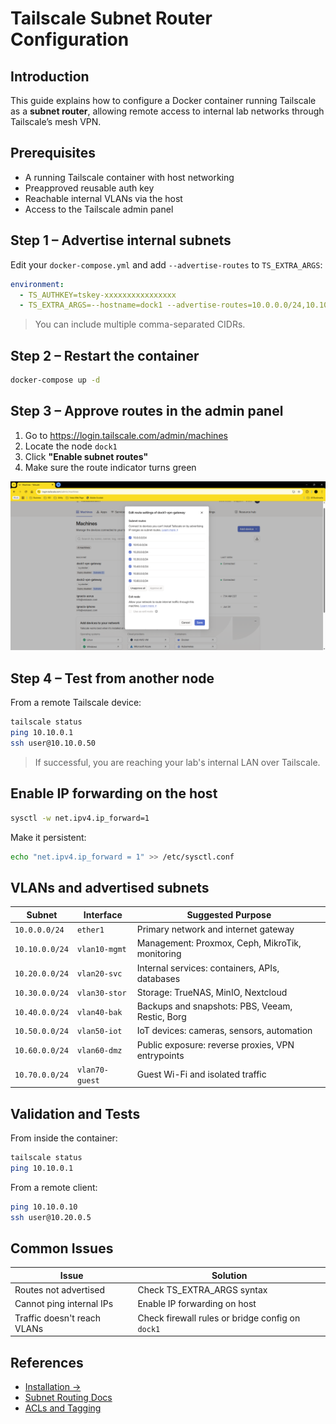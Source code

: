 # Tailscale Subnet Router Configuration

## Introduction

This guide explains how to configure a Docker container running Tailscale as a **subnet router**, allowing remote access to internal lab networks through Tailscale’s mesh VPN.

## Prerequisites

- A running Tailscale container with host networking
- Preapproved reusable auth key
- Reachable internal VLANs via the host
- Access to the Tailscale admin panel

## Step 1 – Advertise internal subnets

Edit your `docker-compose.yml` and add `--advertise-routes` to `TS_EXTRA_ARGS`:

```yaml
environment:
  - TS_AUTHKEY=tskey-xxxxxxxxxxxxxxxx
  - TS_EXTRA_ARGS=--hostname=dock1 --advertise-routes=10.0.0.0/24,10.10.0.0/24,10.20.0.0/24,10.30.0.0/24,10.40.0.0/24,10.50.0.0/24,10.60.0.0/24
```

> You can include multiple comma-separated CIDRs.

## Step 2 – Restart the container

```bash
docker-compose up -d
```

## Step 3 – Approve routes in the admin panel

1. Go to https://login.tailscale.com/admin/machines
2. Locate the node `dock1`
3. Click **"Enable subnet routes"**
4. Make sure the route indicator turns green

![Approve subnet routes](../assets/approve-subnet-routes.png)

## Step 4 – Test from another node

From a remote Tailscale device:

```bash
tailscale status
ping 10.10.0.1
ssh user@10.10.0.50
```

> If successful, you are reaching your lab's internal LAN over Tailscale.

## Enable IP forwarding on the host

```bash
sysctl -w net.ipv4.ip_forward=1
```

Make it persistent:

```bash
echo "net.ipv4.ip_forward = 1" >> /etc/sysctl.conf
```

## VLANs and advertised subnets

| Subnet         | Interface       | Suggested Purpose                                             |
|----------------|------------------|----------------------------------------------------------------|
| `10.0.0.0/24`  | `ether1`         | Primary network and internet gateway                          |
| `10.10.0.0/24` | `vlan10-mgmt`    | Management: Proxmox, Ceph, MikroTik, monitoring               |
| `10.20.0.0/24` | `vlan20-svc`     | Internal services: containers, APIs, databases                |
| `10.30.0.0/24` | `vlan30-stor`    | Storage: TrueNAS, MinIO, Nextcloud                            |
| `10.40.0.0/24` | `vlan40-bak`     | Backups and snapshots: PBS, Veeam, Restic, Borg               |
| `10.50.0.0/24` | `vlan50-iot`     | IoT devices: cameras, sensors, automation                     |
| `10.60.0.0/24` | `vlan60-dmz`     | Public exposure: reverse proxies, VPN entrypoints             |
| `10.70.0.0/24` | `vlan70-guest`   | Guest Wi-Fi and isolated traffic                              |

## Validation and Tests

From inside the container:

```bash
tailscale status
ping 10.10.0.1
```

From a remote client:

```bash
ping 10.10.0.10
ssh user@10.20.0.5
```

## Common Issues

| Issue                             | Solution                                              |
|----------------------------------|-------------------------------------------------------|
| Routes not advertised            | Check TS_EXTRA_ARGS syntax                            |
| Cannot ping internal IPs         | Enable IP forwarding on host                          |
| Traffic doesn't reach VLANs      | Check firewall rules or bridge config on `dock1`      |

## References

- [Installation →](installation.md)
- [Subnet Routing Docs](https://tailscale.com/kb/1019/subnets)
- [ACLs and Tagging](https://tailscale.com/kb/1151/acl-tags)
